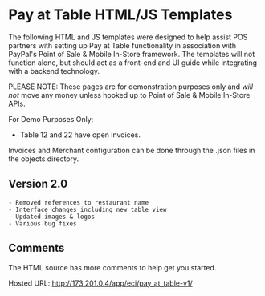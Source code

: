 Pay at Table HTML/JS Templates
=============================
The following HTML and JS templates were designed to help assist POS partners with setting up Pay at Table functionality in association with PayPal's Point of Sale & Mobile In-Store framework.  The templates will not function alone, but should act as a front-end and UI guide while integrating with a backend technology.

PLEASE NOTE: These pages are for demonstration purposes only and *will not* move any money unless hooked up to Point of Sale & Mobile In-Store APIs. 

For Demo Purposes Only:
- Table 12 and 22 have open invoices.  

Invoices and Merchant configuration can be done through the .json files in the objects directory.

Version 2.0 
-
	- Removed references to restaurant name
	- Interface changes including new table view
	- Updated images & logos
	- Various bug fixes

Comments
--------------
The HTML source has more comments to help get you started.

Hosted URL:
http://173.201.0.4/app/eci/pay_at_table-v1/